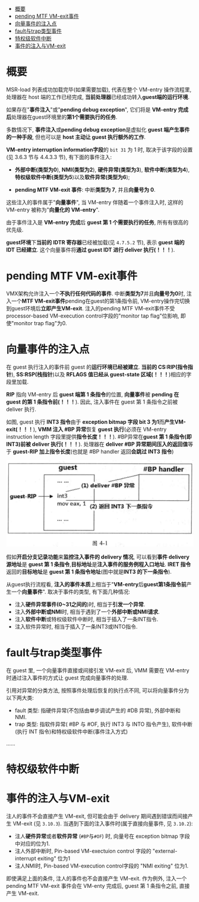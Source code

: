 
<!-- @import "[TOC]" {cmd="toc" depthFrom=1 depthTo=6 orderedList=false} -->

<!-- code_chunk_output -->

- [概要](#概要)
- [pending MTF VM-exit事件](#pending-mtf-vm-exit事件)
- [向量事件的注入点](#向量事件的注入点)
- [fault与trap类型事件](#fault与trap类型事件)
- [特权级软件中断](#特权级软件中断)
- [事件的注入与VM-exit](#事件的注入与vm-exit)

<!-- /code_chunk_output -->

# 概要

MSR-load 列表成功加载完毕(如果需要加载), 代表在整个 VM-entry 操作流程里, 处理器在 host 端的工作已经完成, **当前处理器**已经成功转入**guest端的运行环境**.

如果存在"**事件注入**"或"**pending debug exception**", 它们将是 **VM-entry 完成后**处理器在guest环境里的**第1个需要执行的任务**.

多数情况下, **事件注入**或**pending debug exception**是虚拟化 **guest 端产生事件的一种手段**, 但也可以是 **host 主动让 guest 执行额外的工作**.

**VM-entry interruption information字段**的 `bit 31` 为 1 时, 取决于该字段的设置(见 3.6.3 节与 4.4.3.3 节), 有下面的事件注入:

- **外部中断(类型为0**), **NMI(类型为2**), **硬件异常(类型为3**), **软件中断(类型为4**), **特权级软件中断(类型为5**)以及**软件异常(类型为6**);

- **pending MTF VM-exit 事件**: 中断**类型为 7**, 并且**向量号为 0**.

这些注入的事件属于"**向量事件**", 当 VM-entry 伴随着一个事件注入时, 这样的 VM-entry 被称为"**向量化的 VM-entry**".

由于事件注入是 **VM\-entry 完成**后 **guest 第 1 个需要执行的任务**, 所有有很高的优先级.

**guest环境**下**当前的 IDTR 寄存器**已经被加载(见 `4.7.5.2` 节), 表示 **guest 端的 IDT 已经建立**. 这个向量事件将**通过 guest IDT 进行 deliver 执行(！！！**).

# pending MTF VM-exit事件

VMX架构允许注入一个**不执行任何代码的事件**. 中断**类型为7**并且**向量号为0**时, 注入一个**MTF VM\-exit事件**pending在guest的第1条指令前, VM\-entry操作完切换到guest环境后**立即产生VM\-exit**. 注入的pending MTF VM\-exit事件不受processor\-based VM\-execution control字段的"monitor tap flag"位影响, 即使"monitor trap flag"为0.

# 向量事件的注入点

在 guest 执行注入的事件前 guest 的**运行环境已经被建立**. **当前的 CS:RIP(指令指针**), **SS:RSP(栈指针**)以及 **RFLAGS 值已经从 guest-state 区域(！！！**)相应的字段里加载.

**RIP** 指向 VM-entry 后 **guest 端第 1 条指令**的位置, **向量事件**被 **pending 在 guest 的第 1 条指令前(！！！**). 因此, 注入事件在 guest 第 1 条指令之前被 deliver 执行.

如图, guest 执行 **INT3 指令**由于 **exception bitmap 字段 bit 3 为1**而**产生VM-exit(！！！**), **VMM 注入 #BP 异常**恢复 **guest 执行**(必须在 VM-entry instruction length 字段里提供**指令长度！！！**). \#BP异常在**guest 第 1 条指令(即 INT3)前被 deliver 执行(！！！**). 处理器在 **deliver #BP 异常期间压入的返回值**等于 **guest-RIP 加上指令长度**(也就是 #BP handler 返回**会跳过 INT3 指令**)

![2022-08-11-14-42-05.png](./images/2022-08-11-14-42-05.png)

假如**开启分支记录功能**来**监控注入事件的 delivery 情况**, 可以看到**事件 delivery 源地址**是 **guest 第 1 条指令**,**目标地址**是**注入事件的服务例程入口地址**. **IRET 指令**返回的**目标地址**是 **guest 第 1 条指令地址**(图中就是**INT3 的下一条指令**).

从guest执行流程看, **注入的事件本质**上相当于"**VM\-entry**后**guest第1条指令前**产生一个**向量事件**". 取决于事件的类型, 有下面几种情况:

- 注入**硬件异常事件(0\~31之间的**)时, 相当于**引发一个异常**.
- 注入**外部中断或NMI**时, 相当于遇到了一个**外部中断或NMI请求**.
- 注入**软件中断**或特权级软件中断时, 相当于插入了一条INT指令.
- 注入软件异常时, 相当于插入了一条INT3或INTO指令.

# fault与trap类型事件

在 guest 里, 一个向量事件直接或间接引发 VM-exit 后, VMM 需要在 VM-entry 时通过注入事件的方式让 guest 完成向量事件的处理.

引用对异常的分类方法, 按照事件处理后恢复的执行点不同, 可以将向量事件分为以下两大类:

- fault 类型: 指硬件异常(不包括由单步调试产生的 #DB 异常), 外部中断和 NMI.
- trap 类型: 指软件异常( #BP 与 #OF, 执行 INT3 与 INTO 指令产生), 软件中断(执行 INT 指令)和特权级软件中断(事件注入方式)

......

# 特权级软件中断



# 事件的注入与VM-exit

注人的事件不会直接产生 VM-exit, 但可能会由于 delivery 期间遇到错误而间接产生 VM-exit (见 `3.10.3`). 当遇到下面的注入事件时(属于直接向量事件, 见 `3.10.2`):

* 注人**硬件异常**或者**软件异常** (`#BP`与`#OF`) 时, 向量号在 exception bitmap 字段中对应的位为1.
* 注人外部中断时, Pin-based VM-exectuion control 字段的 "external-interrupt exiting" 位为1
* 注人NMI时, Pin-based VM-execution control字段的 "NMI exiting" 位为1.

即使满足上面的条件, 注人的事件也不会直接产生 VM-exit. 作为例外, 注入一个 pending MTF VM-exit 事件会在 VM-enty 完成后, guest 第 1 条指令之前, 直接产生 VM-exit.
